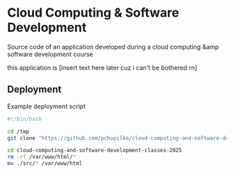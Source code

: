 # Cloud Computing & Software Development

Source code of an application developed during a cloud computing &amp software development course

this application is [insert text here later cuz i can't be bothered rn]

## Deployment

Example deployment script
```bash
#!/bin/bash

cd /tmp
git clone "https://github.com/pchupilko/cloud-computing-and-software-development-classes-2025"

cd cloud-computing-and-software-development-classes-2025
rm -rf /var/www/html/*
mv ./src/* /var/www/html
```
